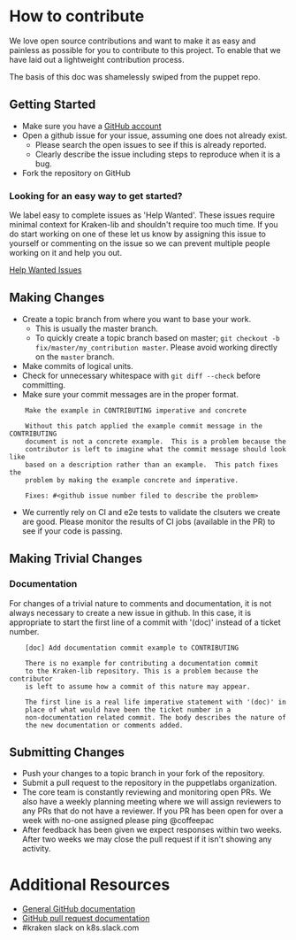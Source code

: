 # How to contribute
We love open source contributions and want to make it as easy and painless
as possible for you to contribute to this project.  To enable that we have
laid out a lightweight contribution process.

The basis of this doc was shamelessly swiped from the puppet repo.

## Getting Started

* Make sure you have a [GitHub account](https://github.com/signup/free)
* Open a github issue for your issue, assuming one does not already exist.
  * Please search the open issues to see if this is already reported.
  * Clearly describe the issue including steps to reproduce when it is a bug.
* Fork the repository on GitHub

### Looking for an easy way to get started? ###
We label easy to complete issues as 'Help Wanted'.  These issues require minimal
context for Kraken-lib and shouldn't require too much time.  If you do start working
on one of these let us know by assigning this issue to yourself or commenting on
the issue so we can prevent multiple people working on it and help you out.

[Help Wanted Issues](https://github.com/samsung-cnct/k2/issues?q=is%3Aissue+is%3Aopen+label%3A%22help+wanted%22)

## Making Changes

* Create a topic branch from where you want to base your work.
  * This is usually the master branch.
  * To quickly create a topic branch based on master; `git checkout -b
    fix/master/my_contribution master`. Please avoid working directly on the
    `master` branch.
* Make commits of logical units.
* Check for unnecessary whitespace with `git diff --check` before committing.
* Make sure your commit messages are in the proper format.

```
    Make the example in CONTRIBUTING imperative and concrete

    Without this patch applied the example commit message in the CONTRIBUTING
    document is not a concrete example.  This is a problem because the
    contributor is left to imagine what the commit message should look like
    based on a description rather than an example.  This patch fixes the
    problem by making the example concrete and imperative.

    Fixes: #<github issue number filed to describe the problem>
```

* We currently rely on CI and e2e tests to validate the clsuters we create are 
  good.  Please monitor the results of CI jobs (available in the PR) to see if
  your code is passing.

## Making Trivial Changes

### Documentation

For changes of a trivial nature to comments and documentation, it is not
always necessary to create a new issue in github. In this case, it is
appropriate to start the first line of a commit with '(doc)' instead of
a ticket number.

```
    [doc] Add documentation commit example to CONTRIBUTING

    There is no example for contributing a documentation commit
    to the Kraken-lib repository. This is a problem because the contributor
    is left to assume how a commit of this nature may appear.

    The first line is a real life imperative statement with '(doc)' in
    place of what would have been the ticket number in a
    non-documentation related commit. The body describes the nature of
    the new documentation or comments added.
```

## Submitting Changes

* Push your changes to a topic branch in your fork of the repository.
* Submit a pull request to the repository in the puppetlabs organization.
* The core team is constantly reviewing and monitoring open PRs.  We also have a
  weekly planning meeting where we will assign reviewers to any PRs that do not
  have a reviewer.  If you PR has been open for over a week with no-one assigned
  please ping @coffeepac
* After feedback has been given we expect responses within two weeks. After two
  weeks we may close the pull request if it isn't showing any activity.

# Additional Resources

* [General GitHub documentation](https://help.github.com/)
* [GitHub pull request documentation](https://help.github.com/articles/creating-a-pull-request/)
* #kraken slack on k8s.slack.com